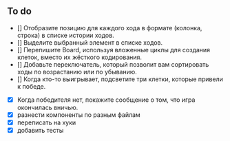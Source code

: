 ## To do
* [] Отобразите позицию для каждого хода в формате (колонка, строка) в списке истории ходов.
* [] Выделите выбранный элемент в списке ходов.
* [] Перепишите Board, используя вложенные циклы для создания клеток, вместо их жёсткого кодирования.
* [] Добавьте переключатель, который позволит вам сортировать ходы по возрастанию или по убыванию.
* [] Когда кто-то выигрывает, подсветите три клетки, которые привели к победе.
* [x] Когда победителя нет, покажите сообщение о том, что игра окончилась вничью.
* [x] разнести компоненты по разным файлам
* [x] переписать на хуки
* [x] добавить тесты